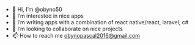 - 👋 Hi, I’m @obyno50
- 👀 I’m interested in nice apps
- 🌱 I’m writing apps with a combination of react native/react, laravel, c#
- 💞️ I’m looking to collaborate on nice projects
- 📫 How to reach me obynopascal2016@gmail.com

<!---
obyno50/obyno50 is a ✨ special ✨ repository because its `README.md` (this file) appears on your GitHub profile.
You can click the Preview link to take a look at your changes.
--->
